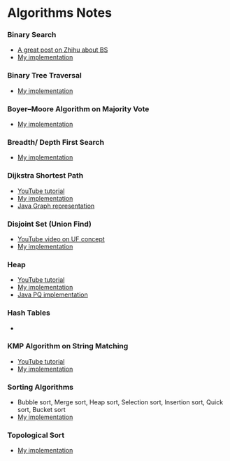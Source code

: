 # Algorithms Notes

### Binary Search

- [A great post on Zhihu about BS](https://zhuanlan.zhihu.com/p/79553968)
- [My implementation](https://github.com/RickyWang1020/CSDSNotes/tree/master/Java/Algorithms/binary_search)

### Binary Tree Traversal

- [My implementation](https://github.com/RickyWang1020/CSDSNotes/tree/master/Java/Algorithms/binary_tree)

### Boyer–Moore Algorithm on Majority Vote

- [My implementation](https://github.com/RickyWang1020/CSDSNotes/tree/master/Java/Algorithms/majority_vote)

### Breadth/ Depth First Search

- [My implementation](https://github.com/RickyWang1020/CSDSNotes/tree/master/Java/Algorithms/bfs_dfs)

### Dijkstra Shortest Path

- [YouTube tutorial](https://www.youtube.com/watch?v=XB4MIexjvY0)
- [My implementation](https://github.com/RickyWang1020/CSDSNotes/tree/master/Java/Algorithms/dijkstra)
- [Java Graph representation](https://github.com/RickyWang1020/CSDSNotes/tree/master/Java/Algorithms/dijkstra/graph_representation.java)

### Disjoint Set (Union Find)

- [YouTube video on UF concept](https://www.youtube.com/watch?v=wU6udHRIkcc&list=LL&index=1)
- [My implementation](https://github.com/RickyWang1020/CSDSNotes/tree/master/Java/Algorithms/disjoint_set)

### Heap

- [YouTube tutorial](https://www.youtube.com/watch?v=HqPJF2L5h9U)
- [My implementation](https://github.com/RickyWang1020/CSDSNotes/tree/master/Java/Algorithms/heap)
- [Java PQ implementation](https://github.com/RickyWang1020/CSDSNotes/blob/master/Java/Algorithms/heap/priority_queue.java)

### Hash Tables

- 

### KMP Algorithm on String Matching

- [YouTube tutorial](https://www.youtube.com/watch?v=V5-7GzOfADQ)
- [My implementation](https://github.com/RickyWang1020/CSDSNotes/tree/master/Java/Algorithms/kmp)

### Sorting Algorithms

- Bubble sort, Merge sort, Heap sort, Selection sort, Insertion sort, Quick sort, Bucket sort
- [My implementation](https://github.com/RickyWang1020/CSDSNotes/tree/master/Java/Algorithms/sort)

### Topological Sort

- [My implementation](https://github.com/RickyWang1020/CSDSNotes/tree/master/Java/Algorithms/topological_sort)
